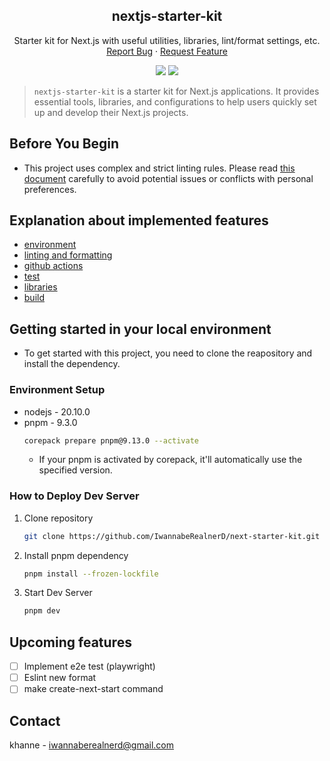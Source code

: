 <div align="center">
  <!-- <a href="https://github.com/IwannabeRealnerD/nextjs-starter-kit">
    <img src="images/original_favicon.png" alt="Logo" width="80" height="80">
  </a> -->

  <h2 align="center">nextjs-starter-kit</h2>

  <p align="center">
    Starter kit for Next.js with useful utilities, libraries, lint/format settings, etc.
    <br />
    <a href="https://github.com/IwannabeRealnerD/nextjs-starter-kit/issues">Report Bug</a>
    ·
    <a href="https://github.com/IwannabeRealnerD/nextjs-starter-kit/issues">Request Feature</a>
  </p>
</div>

<div align="center">
  <img src="https://img.shields.io/badge/next.js-000000?style=for-the-badge&logo=next.js&logoColor=white">
  <img src="https://img.shields.io/badge/react-61DAFB?style=for-the-badge&logo=react&logoColor=black">
</div>

> `nextjs-starter-kit` is a starter kit for Next.js applications. It provides essential tools, libraries, and configurations to help users quickly set up and develop their Next.js projects.

## Before You Begin

- This project uses complex and strict linting rules. Please read [this document](setting_description/Linting_and_Formating.md) carefully to avoid potential issues or conflicts with personal preferences.

## Explanation about implemented features

- [environment](setting_description/environment.md)
- [linting and formatting](setting_description/linting_and_formatting.md)
- [github actions](setting_description/github_actions.md)
- [test](setting_description/test.md)
- [libraries](setting_description/libraries.md)
- [build](setting_description/build.md)

## Getting started in your local environment

- To get started with this project, you need to clone the reapository and install the dependency.

### Environment Setup

- nodejs - 20.10.0
- pnpm - 9.3.0
  ```sh
  corepack prepare pnpm@9.13.0 --activate
  ```
  - If your pnpm is activated by corepack, it'll automatically use the specified version.

### How to Deploy Dev Server

1. Clone repository
   ```sh
   git clone https://github.com/IwannabeRealnerD/next-starter-kit.git
   ```
2. Install pnpm dependency
   ```sh
   pnpm install --frozen-lockfile
   ```
3. Start Dev Server
   ```sh
   pnpm dev
   ```

## Upcoming features

- [ ] Implement e2e test (playwright)
- [ ] Eslint new format
- [ ] make create-next-start command

## Contact

khanne - iwannaberealnerd@gmail.com
